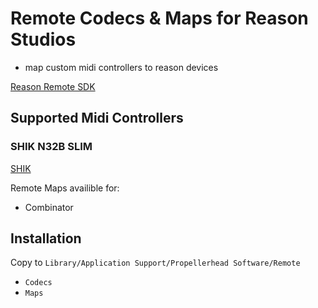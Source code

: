 # Remote Codecs & Maps for Reason Studios

- map custom midi controllers to reason devices

[Reason Remote SDK](https://developer.reasonstudios.com/downloads/other-products)

## Supported Midi Controllers

### SHIK N32B SLIM 

[SHIK](https://shik.tech/)

Remote Maps availible for: 
- Combinator

## Installation

Copy to `Library/Application Support/Propellerhead Software/Remote`
- `Codecs`
- `Maps`

